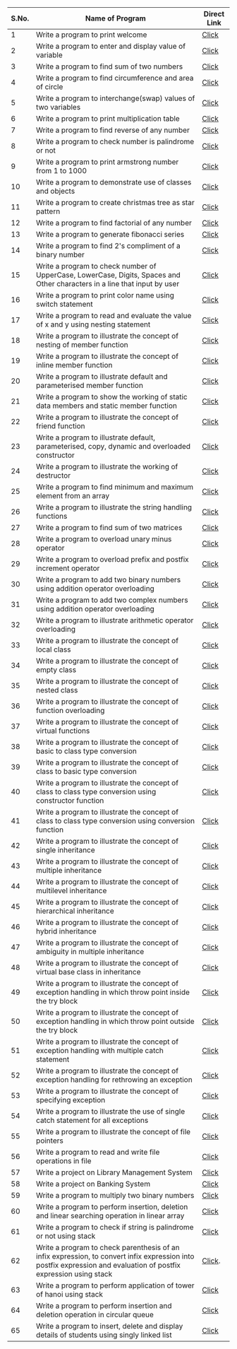 | S.No. | Name of Program | Direct Link |
| ----- | --------------- | ----------- |
| 1 | Write a program to print welcome | [Click](https://github.com/vedashmeet/practice-codes/blob/master/c%2B%2B/printWelcome.cpp) |
| 2 | Write a program to enter and display value of variable | [Click](https://github.com/vedashmeet/practice-codes/blob/master/c%2B%2B/enNdisVar.cpp) |
| 3 | Write a program to find sum of two numbers | [Click](https://github.com/vedashmeet/practice-codes/blob/master/c%2B%2B/sumOfTwo.cpp) |
| 4 | Write a program to find circumference and area of circle | [Click](https://github.com/vedashmeet/practice-codes/blob/master/c%2B%2B/circumNarea.cpp.) |
| 5 | Write a program to interchange(swap) values of two variables | [Click](https://github.com/vedashmeet/practice-codes/blob/master/c%2B%2B/swapOfTwo.cpp) |
| 6 | Write a program to print multiplication table | [Click](https://github.com/vedashmeet/practice-codes/blob/master/c%2B%2B/mulTable.cpp) |
| 7 | Write a program to find reverse of any number | [Click](https://github.com/vedashmeet/practice-codes/blob/master/c%2B%2B/reverse.cpp) |
| 8 | Write a program to check number is palindrome or not | [Click](https://github.com/vedashmeet/practice-codes/blob/master/c%2B%2B/palindromeNum.cpp) |
| 9 | Write a program to print armstrong number from 1 to 1000 | [Click](https://github.com/vedashmeet/practice-codes/blob/master/c%2B%2B/armstrongNum.cpp) |
| 10 | Write a program to demonstrate use of classes and objects | [Click](https://github.com/vedashmeet/practice-codes/blob/master/c%2B%2B/dmnstUseOfClsNObj.cpp) |
| 11 | Write a program to create christmas tree as star pattern | [Click](https://github.com/vedashmeet/practice-codes/blob/master/c%2B%2B/christmasTree.cpp) |
| 12 | Write a program to find factorial of any number | [Click](https://github.com/vedashmeet/practice-codes/blob/master/c%2B%2B/factOfNum.cpp) |
| 13 | Write a program to generate fibonacci series | [Click](https://github.com/vedashmeet/practice-codes/blob/master/c%2B%2B/fiboSeries.cpp) |
| 14 | Write a program to find 2's compliment of a binary number | [Click](https://github.com/vedashmeet/practice-codes/blob/master/c%2B%2B/twoComplOfBin.cpp) |
| 15 | Write a program to check number of UpperCase, LowerCase, Digits, Spaces and Other characters in a line that input by user | [Click](https://github.com/vedashmeet/practice-codes/blob/master/c%2B%2B/checkNoOfUcNLcNDgNSpNOch.cpp) |
| 16 | Write a program to print color name using switch statement | [Click](https://github.com/vedashmeet/practice-codes/blob/master/c%2B%2B/disDiffColorUsingSwitch.cpp) |
| 17 | Write a program to read and evaluate the value of x and y using nesting statement | [Click](https://github.com/vedashmeet/practice-codes/blob/master/c%2B%2B/readNevalXNY.cpp) |
| 18 | Write a program to illustrate the concept of nesting of member function | [Click](https://github.com/vedashmeet/practice-codes/blob/master/c%2B%2B/nestingOfMemFun.cpp) |
| 19 | Write a program to illustrate the concept of inline member function | [Click](https://github.com/vedashmeet/practice-codes/blob/master/c%2B%2B/inlineMemFun.cpp) |
| 20 | Write a program to illustrate default and parameterised member function  | [Click](https://github.com/vedashmeet/practice-codes/blob/master/c%2B%2B/defNParaMemFun.cpp) |
| 21 | Write a program to show the working of static data members and static member function | [Click](https://github.com/vedashmeet/practice-codes/blob/master/c%2B%2B/staticDataMemNMemFun.cpp) |
| 22 | Write a program to illustrate the concept of friend function | [Click](https://github.com/vedashmeet/practice-codes/blob/master/c%2B%2B/friendFun.cpp) |
| 23 | Write a program to illustrate default, parameterised, copy, dynamic and overloaded constructor | [Click](https://github.com/vedashmeet/practice-codes/blob/master/c%2B%2B/defNParaNCpyNDynNOlConstructor.cpp) |
| 24 | Write a program to illustrate the working of destructor | [Click](https://github.com/vedashmeet/practice-codes/blob/master/c%2B%2B/destructor.cpps) |
| 25 | Write a program to find minimum and maximum element from an array | [Click](https://github.com/vedashmeet/practice-codes/blob/master/c%2B%2B/findMinNMaxElmntFromArray.cpp) |
| 26 | Write a program to illustrate the string handling functions | [Click](https://github.com/vedashmeet/practice-codes/blob/master/c%2B%2B/stringHandlingFun.cpp) |
| 27 | Write a program to find sum of two matrices | [Click](https://github.com/vedashmeet/practice-codes/blob/master/c%2B%2B/sumOfTwoMatrices.cpp) |
| 28 | Write a program to overload unary minus operator | [Click](https://github.com/vedashmeet/practice-codes/blob/master/c%2B%2B/overloadUnaryMinusOperator.cpp) |
| 29 | Write a program to overload prefix and postfix increment operator | [Click](https://github.com/vedashmeet/practice-codes/blob/master/c%2B%2B/overloadPrefixNPostfixIncrementOperator.cpp) |
| 30 | Write a program to add two binary numbers using addition operator overloading | [Click](https://github.com/vedashmeet/practice-codes/blob/master/c%2B%2B/binaryAdditionUsingAdditionOperatorOverloading.cpp) |
| 31 | Write a program to add two complex numbers using addition operator overloading | [Click](https://github.com/vedashmeet/practice-codes/blob/master/c%2B%2B/overloadAdditionOperatorForCmplxNumAdd.cpp) |
| 32 | Write a program to illustrate arithmetic operator overloading | [Click](https://github.com/vedashmeet/practice-codes/blob/master/c%2B%2B/overloadArithmeticOperator.cpp) |
| 33 | Write a program to illustrate the concept of local class | [Click](https://github.com/vedashmeet/practice-codes/blob/master/c%2B%2B/localClass.cpp) |
| 34 | Write a program to illustrate the concept of empty class | [Click](https://github.com/vedashmeet/practice-codes/blob/master/c%2B%2B/emptyClass.cpp) |
| 35 | Write a program to illustrate the concept of nested class | [Click](https://github.com/vedashmeet/practice-codes/blob/master/c%2B%2B/nestedClass.cpp) |
| 36 | Write a program to illustrate the concept of function overloading | [Click](https://github.com/vedashmeet/practice-codes/blob/master/c%2B%2B/funOverloading.cpp) |
| 37 | Write a program to illustrate the concept of virtual functions | [Click](https://github.com/vedashmeet/practice-codes/blob/master/c%2B%2B/virtualFun.cpp) |
| 38 | Write a program to illustrate the concept of basic to class type conversion | [Click](https://github.com/vedashmeet/practice-codes/blob/master/c%2B%2B/basicToClassTypeConversion.cpp) |
| 39 | Write a program to illustrate the concept of class to basic type conversion | [Click](https://github.com/vedashmeet/practice-codes/blob/master/c%2B%2B/classToBasicTypeConversion.cpp) |
| 40 | Write a program to illustrate the concept of class to class type conversion using constructor function | [Click](https://github.com/vedashmeet/practice-codes/blob/master/c%2B%2B/classToClassTypeConversionUsingCnstrctrFun.cpp) |
| 41 | Write a program to illustrate the concept of class to class type conversion using conversion function | [Click](https://github.com/vedashmeet/practice-codes/blob/master/c%2B%2B/classToClassTypeConversionUsingCnvrsnFun.cpp) |
| 42 | Write a program to illustrate the concept of single inheritance | [Click](https://github.com/vedashmeet/practice-codes/blob/master/c%2B%2B/singleInheritance.cpp) |
| 43 | Write a program to illustrate the concept of multiple inheritance | [Click](https://github.com/vedashmeet/practice-codes/blob/master/c%2B%2B/multipleInheritance.cpp) |
| 44 | Write a program to illustrate the concept of multilevel inheritance | [Click](https://github.com/vedashmeet/practice-codes/blob/master/c%2B%2B/multilevelInheritance.cpp) |
| 45 | Write a program to illustrate the concept of hierarchical inheritance | [Click](https://github.com/vedashmeet/practice-codes/blob/master/c%2B%2B/hierarchicalInheritance.cpp) |
| 46 | Write a program to illustrate the concept of hybrid inheritance | [Click](https://github.com/vedashmeet/practice-codes/blob/master/c%2B%2B/hybridInheritance.cpp) |
| 47 | Write a program to illustrate the concept of ambiguity in multiple inheritance | [Click](https://github.com/vedashmeet/practice-codes/blob/master/c%2B%2B/ambiguityInMultipleInheritance.cpp) |
| 48 | Write a program to illustrate the concept of virtual base class in inheritance | [Click](https://github.com/vedashmeet/practice-codes/blob/master/c%2B%2B/virtualBaseClassInInheritance.cpp) |
| 49 | Write a program to illustrate the concept of exception handling in which throw point inside the try block | [Click](https://github.com/vedashmeet/practice-codes/blob/master/c%2B%2B/exceptionHandlingInWhichThrowPointInsideTry.cpp) |
| 50 | Write a program to illustrate the concept of exception handling in which throw point outside the try block | [Click](https://github.com/vedashmeet/practice-codes/blob/master/c%2B%2B/exceptionHandlingInWhichThrowPointOutsideTry.cpp) |
| 51 | Write a program to illustrate the concept of exception handling with multiple catch statement | [Click](https://github.com/vedashmeet/practice-codes/blob/master/c%2B%2B/exceptionHandlingWithMultipleCatchStatement.cpp) |
| 52 | Write a program to illustrate the concept of exception handling for rethrowing an exception | [Click](https://github.com/vedashmeet/practice-codes/blob/master/c%2B%2B/exceptionHandlingForRethrowingAnException.cpp) |
| 53 | Write a program to illustrate the concept of specifying exception | [Click](https://github.com/vedashmeet/practice-codes/blob/master/c%2B%2B/specifyingException.cpp) |
| 54 | Write a program to illustrate the use of single catch statement for all exceptions | [Click](https://github.com/vedashmeet/practice-codes/blob/master/c%2B%2B/useOfSingleCatchForMultipleExceptions.cpp) |
| 55 | Write a program to illustrate the concept of file pointers | [Click](https://github.com/vedashmeet/practice-codes/blob/master/c%2B%2B/illustrateConceptOfFilePointer.cpp) |
| 56 | Write a program to read and write file operations in file | [Click](https://github.com/vedashmeet/practice-codes/blob/master/c%2B%2B/readAndWriteFileOperationInFile.cpp) |
| 57 | Write a project on Library Management System | [Click](https://github.com/vedashmeet/practice-codes/blob/master/c%2B%2B/projectOnLibraryManagement.cpp) |
| 58 | Write a project on Banking System | [Click](https://github.com/vedashmeet/practice-codes/blob/master/c%2B%2B/projectOnBankingSystem.cpp) |
| 59 | Write a program to multiply two binary numbers | [Click](https://github.com/vedashmeet/practice-codes/blob/master/c%2B%2B/multiplicationOfTwoBinaryNumbers.cpp) |
| 60 | Write a program to perform insertion, deletion and linear searching operation in linear array | [Click](https://github.com/vedashmeet/practice-codes/blob/master/c%2B%2B/basicOperationInLinearArray.cpp) |
| 61 | Write a program to check if string is palindrome or not using stack| [Click](https://github.com/vedashmeet/practice-codes/blob/master/c%2B%2B/stackOperationWithPalindromeChecker.cpp) |
| 62 | Write a program to check parenthesis of an infix expression, to convert infix expression into postfix expression and evaluation of postfix expression using stack | [Click](https://github.com/vedashmeet/practice-codes/blob/master/c%2B%2B/postfixExpressionEvaluation.cpp). |
| 63 | Write a program to perform application of tower of hanoi using stack | [Click](https://github.com/vedashmeet/practice-codes/blob/master/c%2B%2B/towerOfHanoi.cpp) |
| 64 | Write a program to perform insertion and deletion operation in circular queue | [Click](https://github.com/vedashmeet/practice-codes/blob/master/c%2B%2B/circularQueueOperations.cpp) |
| 65 | Write a program to insert, delete and display details of students using singly linked list | [Click](https://github.com/vedashmeet/practice-codes/blob/master/c%2B%2B/basicOperationsInSinglyLinkedList.cpp) |
